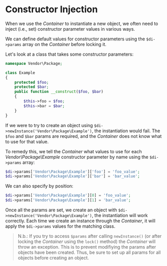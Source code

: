 # Constructor Injection

When we use the _Container_ to instantiate a new object, we often need to inject (i.e., set) constructor parameter values in various ways.

We can define default values for constructor parameters using the `$di->params` array on the _Container_ before locking it.

Let's look at a class that takes some constructor parameters:

```php
namespace Vendor\Package;

class Example
{
    protected $foo;
    protected $bar;
    public function __construct($foo, $bar)
    {
        $this->foo = $foo;
        $this->bar = $bar;
    }
}
```

If we were to try to create an object using `$di->newInstance('Vendor\Package\Example')`, the instantiation would fail. The `$foo` and `$bar` params are required, and the _Container_ does not know what to use for that value.

To remedy this, we tell the _Container_ what values to use for each _Vendor\Package\Example_ constructor parameter by name using the `$di->params` array:

```php
$di->params['Vendor\Package\Example']['foo'] = 'foo_value';
$di->params['Vendor\Package\Example']['bar'] = 'bar_value';
```

We can also specify by position:

```php
$di->params['Vendor\Package\Example'][0] = 'foo_value';
$di->params['Vendor\Package\Example'][1] = 'bar_value';
```

Once all the params are set, we create an object with `$di->newInstance('Vendor\Package\Example')`, the instantiation will work correctly. Each time we create an instance through the _Container_, it will apply the `$di->params` values for the matching class.

> N.b.: If you try to access `$params` after calling `newInstance()` (or after locking the _Container_ using the `lock()` method) the _Container_ will throw an exception. This is to prevent modifiying the params after objects have been created. Thus, be sure to set up all params for all objects before creating an object.
